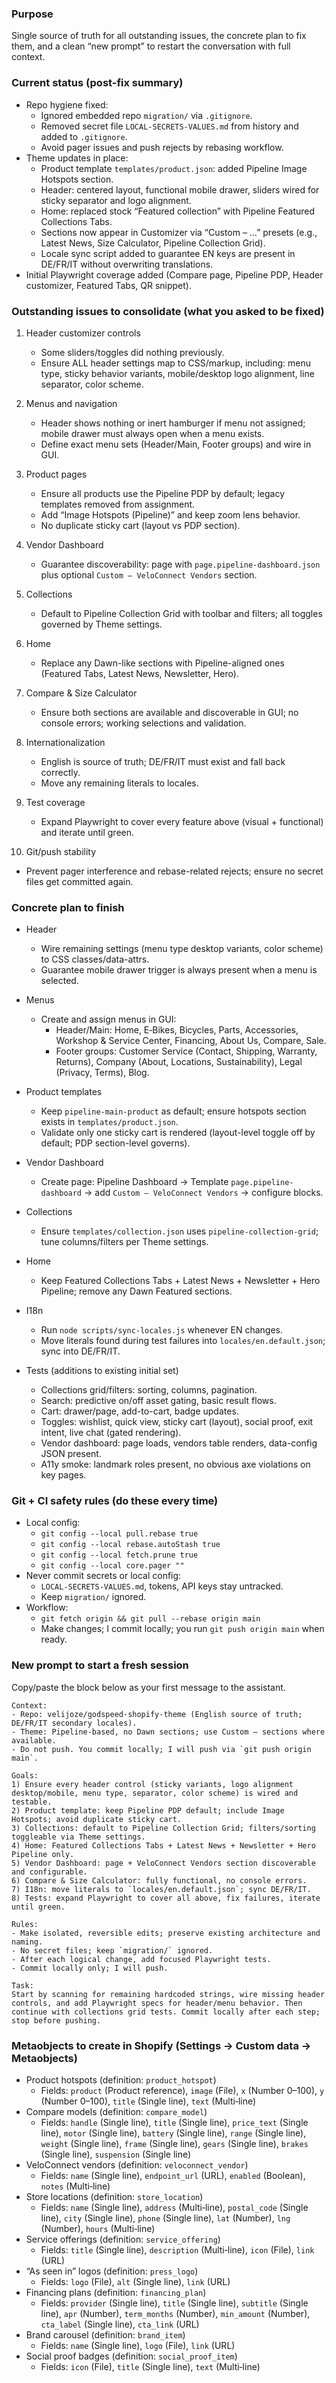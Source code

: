 ### Purpose
Single source of truth for all outstanding issues, the concrete plan to fix them, and a clean “new prompt” to restart the conversation with full context.

### Current status (post-fix summary)
- Repo hygiene fixed:
  - Ignored embedded repo `migration/` via `.gitignore`.
  - Removed secret file `LOCAL-SECRETS-VALUES.md` from history and added to `.gitignore`.
  - Avoid pager issues and push rejects by rebasing workflow.
- Theme updates in place:
  - Product template `templates/product.json`: added Pipeline Image Hotspots section.
  - Header: centered layout, functional mobile drawer, sliders wired for sticky separator and logo alignment.
  - Home: replaced stock “Featured collection” with Pipeline Featured Collections Tabs.
  - Sections now appear in Customizer via “Custom – …” presets (e.g., Latest News, Size Calculator, Pipeline Collection Grid).
  - Locale sync script added to guarantee EN keys are present in DE/FR/IT without overwriting translations.
- Initial Playwright coverage added (Compare page, Pipeline PDP, Header customizer, Featured Tabs, QR snippet).

### Outstanding issues to consolidate (what you asked to be fixed)
1) Header customizer controls
   - Some sliders/toggles did nothing previously.
   - Ensure ALL header settings map to CSS/markup, including: menu type, sticky behavior variants, mobile/desktop logo alignment, line separator, color scheme.

2) Menus and navigation
   - Header shows nothing or inert hamburger if menu not assigned; mobile drawer must always open when a menu exists.
   - Define exact menu sets (Header/Main, Footer groups) and wire in GUI.

3) Product pages
   - Ensure all products use the Pipeline PDP by default; legacy templates removed from assignment.
   - Add “Image Hotspots (Pipeline)” and keep zoom lens behavior.
   - No duplicate sticky cart (layout vs PDP section).

4) Vendor Dashboard
   - Guarantee discoverability: page with `page.pipeline-dashboard.json` plus optional `Custom – VeloConnect Vendors` section.

5) Collections
   - Default to Pipeline Collection Grid with toolbar and filters; all toggles governed by Theme settings.

6) Home
   - Replace any Dawn-like sections with Pipeline-aligned ones (Featured Tabs, Latest News, Newsletter, Hero).

7) Compare & Size Calculator
   - Ensure both sections are available and discoverable in GUI; no console errors; working selections and validation.

8) Internationalization
   - English is source of truth; DE/FR/IT must exist and fall back correctly.
   - Move any remaining literals to locales.

9) Test coverage
   - Expand Playwright to cover every feature above (visual + functional) and iterate until green.

10) Git/push stability
   - Prevent pager interference and rebase-related rejects; ensure no secret files get committed again.

### Concrete plan to finish
- Header
  - Wire remaining settings (menu type desktop variants, color scheme) to CSS classes/data-attrs.
  - Guarantee mobile drawer trigger is always present when a menu is selected.

- Menus
  - Create and assign menus in GUI:
    - Header/Main: Home, E‑Bikes, Bicycles, Parts, Accessories, Workshop & Service Center, Financing, About Us, Compare, Sale.
    - Footer groups: Customer Service (Contact, Shipping, Warranty, Returns), Company (About, Locations, Sustainability), Legal (Privacy, Terms), Blog.

- Product templates
  - Keep `pipeline-main-product` as default; ensure hotspots section exists in `templates/product.json`.
  - Validate only one sticky cart is rendered (layout-level toggle off by default; PDP section-level governs).

- Vendor Dashboard
  - Create page: Pipeline Dashboard → Template `page.pipeline-dashboard` → add `Custom – VeloConnect Vendors` → configure blocks.

- Collections
  - Ensure `templates/collection.json` uses `pipeline-collection-grid`; tune columns/filters per Theme settings.

- Home
  - Keep Featured Collections Tabs + Latest News + Newsletter + Hero Pipeline; remove any Dawn Featured sections.

- I18n
  - Run `node scripts/sync-locales.js` whenever EN changes.
  - Move literals found during test failures into `locales/en.default.json`; sync into DE/FR/IT.

- Tests (additions to existing initial set)
  - Collections grid/filters: sorting, columns, pagination.
  - Search: predictive on/off asset gating, basic result flows.
  - Cart: drawer/page, add-to-cart, badge updates.
  - Toggles: wishlist, quick view, sticky cart (layout), social proof, exit intent, live chat (gated rendering).
  - Vendor dashboard: page loads, vendors table renders, data-config JSON present.
  - A11y smoke: landmark roles present, no obvious axe violations on key pages.

### Git + CI safety rules (do these every time)
- Local config:
  - `git config --local pull.rebase true`
  - `git config --local rebase.autoStash true`
  - `git config --local fetch.prune true`
  - `git config --local core.pager ""`
- Never commit secrets or local config:
  - `LOCAL-SECRETS-VALUES.md`, tokens, API keys stay untracked.
  - Keep `migration/` ignored.
- Workflow:
  - `git fetch origin && git pull --rebase origin main`
  - Make changes; I commit locally; you run `git push origin main` when ready.

### New prompt to start a fresh session
Copy/paste the block below as your first message to the assistant.

```
Context:
- Repo: velijoze/godspeed-shopify-theme (English source of truth; DE/FR/IT secondary locales).
- Theme: Pipeline-based, no Dawn sections; use Custom – sections where available.
- Do not push. You commit locally; I will push via `git push origin main`.

Goals:
1) Ensure every header control (sticky variants, logo alignment desktop/mobile, menu type, separator, color scheme) is wired and testable.
2) Product template: keep Pipeline PDP default; include Image Hotspots; avoid duplicate sticky cart.
3) Collections: default to Pipeline Collection Grid; filters/sorting toggleable via Theme settings.
4) Home: Featured Collections Tabs + Latest News + Newsletter + Hero Pipeline only.
5) Vendor Dashboard: page + VeloConnect Vendors section discoverable and configurable.
6) Compare & Size Calculator: fully functional, no console errors.
7) I18n: move literals to `locales/en.default.json`; sync DE/FR/IT.
8) Tests: expand Playwright to cover all above, fix failures, iterate until green.

Rules:
- Make isolated, reversible edits; preserve existing architecture and naming.
- No secret files; keep `migration/` ignored.
- After each logical change, add focused Playwright tests.
- Commit locally only; I will push.

Task:
Start by scanning for remaining hardcoded strings, wire missing header controls, and add Playwright specs for header/menu behavior. Then continue with collections grid tests. Commit locally after each step; stop before pushing.
```

### Metaobjects to create in Shopify (Settings → Custom data → Metaobjects)
- Product hotspots (definition: `product_hotspot`)
  - Fields: `product` (Product reference), `image` (File), `x` (Number 0–100), `y` (Number 0–100), `title` (Single line), `text` (Multi‑line)
- Compare models (definition: `compare_model`)
  - Fields: `handle` (Single line), `title` (Single line), `price_text` (Single line), `motor` (Single line), `battery` (Single line), `range` (Single line), `weight` (Single line), `frame` (Single line), `gears` (Single line), `brakes` (Single line), `suspension` (Single line)
- VeloConnect vendors (definition: `veloconnect_vendor`)
  - Fields: `name` (Single line), `endpoint_url` (URL), `enabled` (Boolean), `notes` (Multi‑line)
- Store locations (definition: `store_location`)
  - Fields: `name` (Single line), `address` (Multi‑line), `postal_code` (Single line), `city` (Single line), `phone` (Single line), `lat` (Number), `lng` (Number), `hours` (Multi‑line)
- Service offerings (definition: `service_offering`)
  - Fields: `title` (Single line), `description` (Multi‑line), `icon` (File), `link` (URL)
- “As seen in” logos (definition: `press_logo`)
  - Fields: `logo` (File), `alt` (Single line), `link` (URL)
- Financing plans (definition: `financing_plan`)
  - Fields: `provider` (Single line), `title` (Single line), `subtitle` (Single line), `apr` (Number), `term_months` (Number), `min_amount` (Number), `cta_label` (Single line), `cta_link` (URL)
- Brand carousel (definition: `brand_item`)
  - Fields: `name` (Single line), `logo` (File), `link` (URL)
- Social proof badges (definition: `social_proof_item`)
  - Fields: `icon` (File), `title` (Single line), `text` (Multi‑line)


